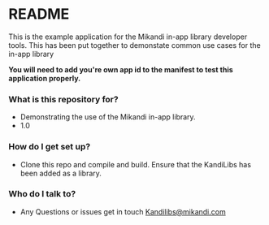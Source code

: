 # README #
This is the example application for the Mikandi in-app library developer tools. This has been put together to demonstate common use cases for the in-app library

**You will need to add you're own app id to the manifest to test this application properly.** 

### What is this repository for? ###

* Demonstrating the use of the Mikandi in-app library. 
* 1.0

### How do I get set up? ###

* Clone this repo and compile and build. Ensure that the KandiLibs has been added as a library. 

### Who do I talk to? ###

* Any Questions or issues get in touch Kandilibs@mikandi.com